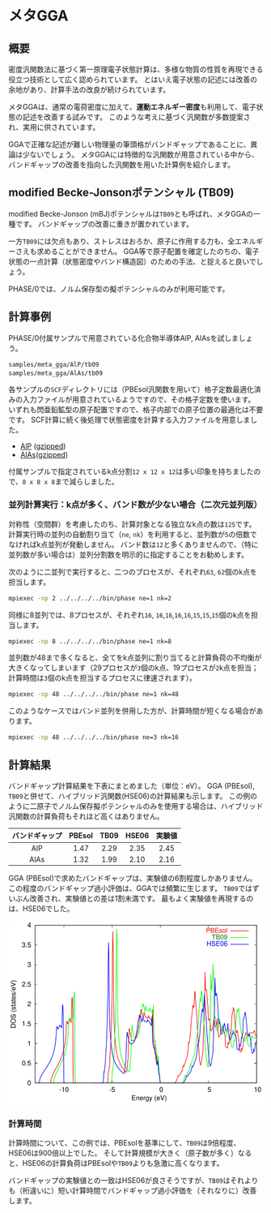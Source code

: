 # メタGGA

## 概要

密度汎関数法に基づく第一原理電子状態計算は、多様な物質の性質を再現できる役立つ技術として広く認められています。
とはいえ電子状態の記述には改善の余地があり、計算手法の改良が続けられています。

メタGGAは、通常の電荷密度に加えて、**運動エネルギー密度**も利用して、電子状態の記述を改善する試みです。
このような考えに基づく汎関数が多数提案され、実用に供されています。

GGAで正確な記述が難しい物理量の筆頭格がバンドギャップであることに、異論は少ないでしょう。
メタGGAには特徴的な汎関数が用意されている中から、バンドギャップの改善を指向した汎関数を用いた計算例を紹介します。

## modified Becke-Jonsonポテンシャル (TB09)

modified Becke-Jonson (mBJ)ポテンシャルは`TB09`とも呼ばれ、メタGGAの一種です。
バンドギャップの改善に重きが置かれています。

一方`TB09`には欠点もあり、ストレスはおろか、原子に作用する力も、全エネルギーさえも求めることができません。
GGA等で原子配置を確定したのちの、電子状態の一点計算（状態密度やバンド構造図）のための手法、と捉えると良いでしょう。

PHASE/0では、ノルム保存型の擬ポテンシャルのみが利用可能です。

## 計算事例

PHASE/0付属サンプルで用意されている化合物半導体AlP, AlAsを試しましょう。

```sh
samples/meta_gga/AlP/tb09
samples/meta_gga/AlAs/tb09
```

各サンプルの`SCF`ディレクトリには（PBEsol汎関数を用いて）格子定数最適化済みの入力ファイルが用意されているようですので、その格子定数を使います。
いずれも閃亜鉛鉱型の原子配置ですので、格子内部での原子位置の最適化は不要です。
SCF計算に続く後処理で状態密度を計算する入力ファイルを用意しました。

- [AlP](./AlP/nfinp1.data) ([gzipped](./AlP/nfinp1.data.gz))
- [AlAs](./AlAs/nfinp1.data)([gzipped](./AlAs/nfinp1.data.gz))

付属サンプルで指定されているk点分割`12 x 12 x 12`は多い印象を持ちましたので、`8 x 8 x 8`まで減らしました。

### 並列計算実行：k点が多く、バンド数が少ない場合（二次元並列版）

対称性（空間群）を考慮したのち、計算対象となる独立なk点の数は`125`です。
計算実行時の並列の自動割り当て（`ne`, `nk`）を利用すると、並列数が`5`の倍数でなければk点並列が発動しません。
バンド数は`12`と多くありませんので、（特に並列数が多い場合は）並列分割数を明示的に指定することをお勧めします。

次のように二並列で実行すると、二つのプロセスが、それぞれ`63`, `62`個のk点を担当します。

```sh
mpiexec -np 2 ../../../../bin/phase ne=1 nk=2
```

同様に8並列では、8プロセスが、それぞれ`16`, `16`,`16`,`16`,`16`,`15`,`15`,`15`個のk点を担当します。

```sh
mpiexec -np 8 ../../../../bin/phase ne=1 nk=8
```

並列数が48まで多くなると、全てをk点並列に割り当てると計算負荷の不均衡が大きくなってしまいます（29プロセスが`3`個のk点、19プロセスが`2`k点を担当；計算時間は`3`個のk点を担当するプロセスに律速されます）。

```sh
mpiexec -np 48 ../../../../bin/phase ne=1 nk=48
```

このようなケースではバンド並列を併用した方が、計算時間が短くなる場合があります。

```sh
mpiexec -np 48 ../../../../bin/phase ne=3 nk=16
```

## 計算結果

バンドギャップ計算結果を下表にまとめました（単位：eV）。
GGA (PBEsol), `TB09`と併せて、ハイブリッド汎関数(HSE06)の計算結果も示します。
この例のように二原子でノルム保存擬ポテンシャルのみを使用する場合は、ハイブリッド汎関数の計算負荷もそれほど高くはありません。

| バンドギャップ | PBEsol | TB09 | HSE06 | 実験値 |
| :-------------: | :-------------: | :-------------: | :-------------: | :-------------: |
| AlP  | 1.47 | 2.29 | 2.35 | 2.45 |
| AlAs | 1.32 | 1.99 | 2.10 | 2.16 |

GGA (PBEsol)で求めたバンドギャップは、実験値の6割程度しかありません。
この程度のバンドギャップ過小評価は、GGAでは頻繁に生じます。
`TB09`ではずいぶん改善され、実験値との差は1割未満です。
最もよく実験値を再現するのは、HSE06でした。

![AlPの状態密度比較](./images/dosAlP.svg)
### 計算時間

計算時間について、この例では、PBEsolを基準にして、`TB09`は9倍程度、HSE06は900倍以上でした。
そして計算規模が大きく（原子数が多く）なると、HSE06の計算負荷はPBEsolや`TB09`よりも急激に高くなります。

バンドギャップの実験値との一致はHSE06が良さそうですが、`TB09`はそれよりも（桁違いに）短い計算時間でバンドギャップ過小評価を（それなりに）改善します。
